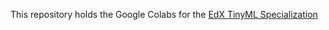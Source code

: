 This repository holds the Google Colabs for the [EdX TinyML Specialization](https://www.edx.org/professional-certificate/harvardx-tiny-machine-learning)
